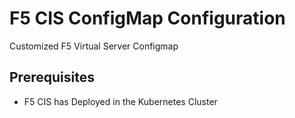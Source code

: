 # F5 CIS  ConfigMap Configuration

Customized F5 Virtual Server Configmap

## Prerequisites
  - F5 CIS has Deployed in the Kubernetes Cluster
